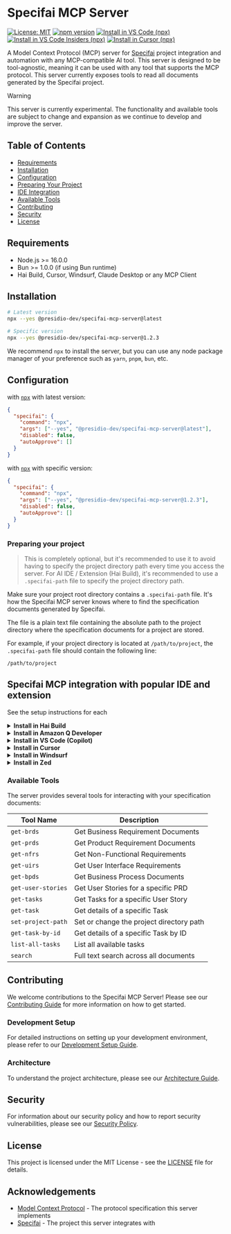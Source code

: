 # Specifai MCP Server

[![License: MIT](https://img.shields.io/badge/License-MIT-yellow.svg)](https://opensource.org/licenses/MIT)
[![npm version](https://img.shields.io/npm/v/@presidio-dev/specifai-mcp-server.svg)](https://www.npmjs.com/package/@presidio-dev/specifai-mcp-server)
[<img alt="Install in VS Code (npx)" src="https://img.shields.io/badge/VS_Code-VS_Code?style=plastic&label=Install&color=0098FF">](https://insiders.vscode.dev/redirect?url=vscode:mcp/install?{"name":"specifai","command":"npx","args":["-y","@presidio-dev/specifai-mcp-server@latest"]})
[<img alt="Install in VS Code Insiders (npx)" src="https://img.shields.io/badge/VS_Code_Insiders-VS_Code_Insiders?style=plastic&label=Install&color=24bfa5">](https://insiders.vscode.dev/redirect?url=vscode-insiders:mcp/install?{"name":"specifai","command":"npx","args":["-y","@presidio-dev/specifai-mcp-server@latest"]})
[<img alt="Install in Cursor (npx)" src="https://img.shields.io/badge/Cursor-Cursor?style=plastic&label=Install&color=1A1A1A">](https://cursor.com/install-mcp?name=specifai&config=eyJjb21tYW5kIjoibnB4IC15IEBwcmVzaWRpby1kZXYvc3BlY2lmYWktbWNwLXNlcnZlckBsYXRlc3QifQ==)

A Model Context Protocol (MCP) server for [Specifai](https://github.com/presidio-oss/specifai) project integration and automation with any MCP-compatible AI tool. This server is designed to be tool-agnostic, meaning it can be used with any tool that supports the MCP protocol. This server currently exposes tools to read all documents generated by the Specifai project.

> [!WARNING]
> This server is currently experimental. The functionality and available tools are subject to change and expansion as we continue to develop and improve the server.

## Table of Contents

- [Requirements](#requirements)
- [Installation](#installation)
- [Configuration](#configuration)
- [Preparing Your Project](#preparing-your-project)
- [IDE Integration](#specifai-mcp-integration-with-popular-ide-and-extension)
- [Available Tools](#available-tools)
- [Contributing](#contributing)
- [Security](#security)
- [License](#license)

## Requirements

- Node.js >= 16.0.0
- Bun >= 1.0.0 (if using Bun runtime)
- Hai Build, Cursor, Windsurf, Claude Desktop or any MCP Client

## Installation

```bash
# Latest version
npx --yes @presidio-dev/specifai-mcp-server@latest

# Specific version
npx --yes @presidio-dev/specifai-mcp-server@1.2.3
```

We recommend `npx` to install the server, but you can use any node package manager of your preference such as `yarn`, `pnpm`, `bun`, etc.

## Configuration

with [`npx`](https://docs.npmjs.com/cli/v8/commands/npx) with latest version:

```json
{
  "specifai": {
    "command": "npx",
    "args": ["--yes", "@presidio-dev/specifai-mcp-server@latest"],
    "disabled": false,
    "autoApprove": []
  }
}
```

with [`npx`](https://docs.npmjs.com/cli/v8/commands/npx) with specific version:

```json
{
  "specifai": {
    "command": "npx",
    "args": ["--yes", "@presidio-dev/specifai-mcp-server@1.2.3"],
    "disabled": false,
    "autoApprove": []
  }
}
```

### Preparing your project

> This is completely optional, but it's recommended to use it to avoid having to specify the project directory path every time you access the server. For AI IDE / Extension (Hai Build), it's recommended to use a `.specifai-path` file to specify the project directory path.

Make sure your project root directory contains a `.specifai-path` file. It's how the Specifai MCP server knows where to find the specification documents generated by Specifai.

The file is a plain text file containing the absolute path to the project directory where the specification documents for a project are stored.

For example, if your project directory is located at `/path/to/project`, the `.specifai-path` file should contain the following line:

```
/path/to/project
```

## Specifai MCP integration with popular IDE and extension

See the setup instructions for each

<details>

<summary><b>Install in Hai Build</b></summary>

Add this to your Hai Build MCP configuration file. See [Hai Build MCP Wiki](https://github.com/presidio-oss/cline-based-code-generator/wiki#-mcp-servers) for more info.

```json
{
  "mcpServers": {
    "specifai": {
      "command": "npx",
      "args": ["-y", "@presidio-dev/specifai-mcp-server@latest"]
    }
  }
}
```

</details>

<details>

<summary><b>Install in Amazon Q Developer</b></summary>

Add this to your Amazon Q Developer configuration file. See [MCP configuration for Q Developer in the IDE](https://docs.aws.amazon.com/amazonq/latest/qdeveloper-ug/mcp-ide.html#mcp-ide-configuration-add-server) for more details.

```json
{
  "mcpServers": {
    "specifai": {
      "command": "npx",
      "args": ["-y", "@presidio-dev/specifai-mcp-server@latest"]
    }
  }
}
```

</details>

<details>

<summary><b>Install in VS Code (Copilot)</b></summary>

[<img alt="Install in VS Code (npx)" src="https://img.shields.io/badge/VS_Code-VS_Code?style=plastic&label=Install&color=0098FF">](https://insiders.vscode.dev/redirect?url=vscode:mcp/install?{"name":"specifai","command":"npx","args":["-y","@presidio-dev/specifai-mcp-server@latest"]})
[<img alt="Install in VS Code Insiders (npx)" src="https://img.shields.io/badge/VS_Code_Insiders-VS_Code_Insiders?style=plastic&label=Install&color=24bfa5">](https://insiders.vscode.dev/redirect?url=vscode-insiders:mcp/install?{"name":"specifai","command":"npx","args":["-y","@presidio-dev/specifai-mcp-server@latest"]})

Add this to your VS Code MCP config file. See [VS Code MCP docs](https://code.visualstudio.com/docs/copilot/chat/mcp-servers) for more info.

```json
"mcp": {
  "servers": {
    "specifai": {
      "type": "stdio",
      "command": "npx",
      "args": ["-y", "@presidio-dev/specifai-mcp-server@latest"]
    }
  }
}
```

</details>

<details>
<summary><b>Install in Cursor</b></summary>

Go to: `Settings` -> `Cursor Settings` -> `Tools & Integrations` -> `New MCP Server`

Pasting the following configuration into your Cursor `~/.cursor/mcp.json` file is the recommended approach. You may also install in a specific project by creating `.cursor/mcp.json` in your project folder. See [Cursor MCP docs](https://docs.cursor.com/context/model-context-protocol) for more info.

> Since Cursor 1.0, you can click the install button below for instant one-click installation.

[<img alt="Install in Cursor (npx)" src="https://img.shields.io/badge/Cursor-Cursor?style=plastic&label=Install&color=1A1A1A">](https://cursor.com/install-mcp?name=specifai&config=eyJjb21tYW5kIjoibnB4IC15IEBwcmVzaWRpby1kZXYvc3BlY2lmYWktbWNwLXNlcnZlckBsYXRlc3QifQ==)

```json
{
  "mcpServers": {
    "specifai": {
      "command": "npx",
      "args": ["--yes", "@presidio-dev/specifai-mcp-server@latest"]
    }
  }
}
```

</details>

<details>
<summary><b>Install in Windsurf</b></summary>

Add this to your Windsurf MCP config file. See [Windsurf MCP docs](https://docs.windsurf.com/windsurf/cascade/mcp) for more info.

```json
{
  "mcpServers": {
    "specifai": {
      "command": "npx",
      "args": ["-y", "@presidio-dev/specifai-mcp-server@latest"]
    }
  }
}
```

</details>

<details>
<summary><b>Install in Zed</b></summary>

Add this to your Zed `settings.json`. See [Add your own MCP server docs](https://zed.dev/docs/ai/mcp#add-your-own-mcp-server) for more info.

```json
{
  "context_servers": {
    "specifai": {
      "command": {
        "path": "npx",
        "args": ["-y", "@presidio-dev/specifai-mcp-server@latest"]
      },
      "settings": {}
    }
  }
}
```

</details>

### Available Tools

The server provides several tools for interacting with your specification documents:

| Tool Name          | Description                              |
| ------------------ | ---------------------------------------- |
| `get-brds`         | Get Business Requirement Documents       |
| `get-prds`         | Get Product Requirement Documents        |
| `get-nfrs`         | Get Non-Functional Requirements          |
| `get-uirs`         | Get User Interface Requirements          |
| `get-bpds`         | Get Business Process Documents           |
| `get-user-stories` | Get User Stories for a specific PRD      |
| `get-tasks`        | Get Tasks for a specific User Story      |
| `get-task`         | Get details of a specific Task           |
| `set-project-path` | Set or change the project directory path |
| `get-task-by-id`   | Get details of a specific Task by ID     |
| `list-all-tasks`   | List all available tasks                 |
| `search`           | Full text search across all documents    |

## Contributing

We welcome contributions to the Specifai MCP Server! Please see our [Contributing Guide](CONTRIBUTING.md) for more information on how to get started.

### Development Setup

For detailed instructions on setting up your development environment, please refer to our [Development Setup Guide](docs/dev/02-development-setup.md).

### Architecture

To understand the project architecture, please see our [Architecture Guide](docs/dev/03-architecture-guide.md).

## Security

For information about our security policy and how to report security vulnerabilities, please see our [Security Policy](SECURITY.md).

## License

This project is licensed under the MIT License - see the [LICENSE](LICENSE) file for details.

## Acknowledgements

- [Model Context Protocol](https://modelcontextprotocol.io/) - The protocol specification this server implements
- [Specifai](https://github.com/presidio-oss/specifai) - The project this server integrates with
